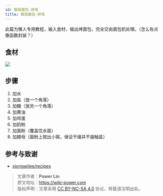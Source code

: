 ```yaml
---
id: 极简面包-烘培
title: 极简面包-烘培
---
```


此篇为懒人专用教程，输入食材，输出烤面包，完全交由面包机处理。（怎么有点像函数封装？）

## 食材

![](https://cos.wiki-power.com/img/20200215121030.png)

## 步骤

1. 加水
2. 加盐（放一个角落）
3. 加糖（放另一个角落）
4. 加黄油
5. 加鸡蛋
6. 加奶粉
7. 加面粉（覆盖住水面）
8. 加酵母（面粉上按出小窝，保证干燥并不接触盐）

## 参考与致谢

- [xiongwilee/recipes](https://github.com/xiongwilee/recipes)



> 文章作者：**Power Lin**  
> 原文地址：<https://wiki-power.com>  
> 版权声明：文章采用 [CC BY-NC-SA 4.0](https://creativecommons.org/licenses/by/4.0/deed.zh) 协议，转载请注明出处。
